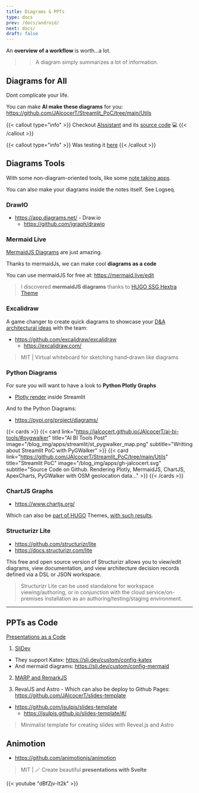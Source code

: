 ```yaml
---
title: Diagrams & PPTs
type: docs
prev: /docs/android/
next: docs/
draft: false
---
```


An **overview of a workflow** is worth...a lot.

>> A diagram simply summarizes a lot of information.

## Diagrams for All

Dont complicate your life.

You can make **AI make these diagrams** for you: https://github.com/JAlcocerT/Streamlit_PoC/tree/main/Utils

{{< callout type="info" >}}
Checkout [AIssistant](https://jalcocert.github.io/JAlcocerT/ai-useful-yet-simple/#diagrams-with-ai) and its [source code](https://github.com/JAlcocerT/Streamlit-AIssistant) 💻
{{< /callout >}}

{{< callout type="info" >}}
Was testing it [here](https://github.com/JAlcocerT/Streamlit-MultiChat/blob/main/Z_Tests/OpenAI/diagrams_openai_v2.py)
{{< /callout >}}


## Diagrams Tools

With some non-diagram-oriented tools, like some [note taking apps](https://jalcocert.github.io/JAlcocerT/knowledge-management/).

You can also make your diagrams inside the notes itself. See Logseq.

### DrawIO

* https://app.diagrams.net/ - Draw.io
    * https://github.com/jgraph/drawio

### Mermaid Live

[MermaidJS Diagrams](https://jalcocert.github.io/JAlcocerT/how-to-use-mermaid-diagrams/) are just amazing.

Thanks to mermaidJs, we can make cool **diagrams as a code**

You can use mermaidJS for free at: https://mermaid.live/edit

> I discovered **mermaidJS diagrams** thanks to [HUGO SSG Hextra Theme](https://jalcocert.github.io/JAlcocerT/create-your-website/)

### Excalidraw

A game changer to create quick diagrams to showcase your [D&A architectural ideas](https://jalcocert.github.io/JAlcocerT/data-analytics-architecture/) with the team:

* https://github.com/excalidraw/excalidraw
    * https://excalidraw.com/

> MIT | Virtual whiteboard for sketching hand-drawn like diagrams 



### Python Diagrams

For sure you will want to have a look to **Python Plotly Graphs**

* [Plotly render](https://github.com/JAlcocerT/Streamlit_PoC/blob/main/Utils/st_Plotly.py) inside Streamlit

And to the Python Diagrams:

* https://pypi.org/project/diagrams/

{{< cards >}}
  {{< card link="https://jalcocert.github.io/JAlcocerT/ai-bi-tools/#pygwalker" title="AI BI Tools Post" image="/blog_img/apps/streamlit/st_pygwalker_map.png" subtitle="Writting about Streamlit PoC with PyGWalker" >}}
  {{< card link="https://github.com/JAlcocerT/Streamlit_PoC/tree/main/Utils" title="Streamlit PoC" image="/blog_img/apps/gh-jalcocert.svg" subtitle="Source Code on Github. Rendering Plotly, MermaidJS, ChartJS, ApexCharts, PyGWalker with OSM geolocation data..." >}}
{{< /cards >}}

### ChartJS Graphs

* https://www.chartjs.org/

Which can also be [part of HUGO](https://jalcocert.github.io/JAlcocerT/using-hugo-as-website/#charts-in-hugo) Themes, [with such results](https://jalcocert.github.io/JAlcocerT/buying-car-data-analytics/#the-costs-of-a-car).

### Structurizr Lite 

* https://github.com/structurizr/lite
* https://docs.structurizr.com/lite

This free and open source version of Structurizr allows you to view/edit diagrams, view documentation, and view architecture decision records defined via a DSL or JSON workspace.

> Structurizr Lite can be used standalone for workspace viewing/authoring, or in conjunction with the cloud service/on-premises installation as an authoring/testing/staging environment.

---

## PPTs as Code

[Presentations as a Code](https://fossengineer.com/create-ppt-with-code/)

1. [SliDev](https://jalcocert.github.io/JAlcocerT/creating-presentations-with-ai/#slidev)

* They support Katex: https://sli.dev/custom/config-katex
* And mermaid diagrams: https://sli.dev/custom/config-mermaid

2. [MARP and RemarkJS](https://jalcocert.github.io/JAlcocerT/creating-presentations-with-ai/#marp)

3. RevalJS and Astro - Which can also be deploy to Github Pages: https://github.com/JAlcocerT/slides-template

* https://github.com/jsulpis/slides-template
    * https://jsulpis.github.io/slides-template/#/

> Minimalist template for creating slides with Reveal.js and Astro

## Animotion

* https://github.com/animotionjs/animotion

> MIT | 🪄 Create beautiful **presentations with Svelte** 

{{< youtube "dBfZjv-lt2k" >}}

<!-- https://www.youtube.com/watch?v=dBfZjv-lt2k&pp=ygUVam95IG9mIGNvZGUgYW5pbW90aW9u -->